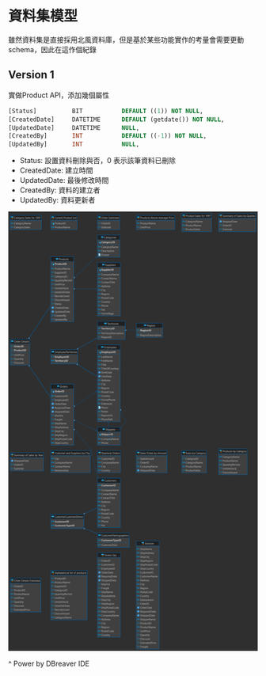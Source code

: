 # 資料集模型

雖然資料集是直接採用北風資料庫，但是基於某些功能實作的考量會需要更動schema，因此在這作個紀錄

## Version 1

實做Product API，添加幾個屬性

``` SQL
[Status]          BIT           DEFAULT ((1)) NOT NULL,
[CreatedDate]     DATETIME      DEFAULT (getdate()) NOT NULL,
[UpdatedDate]     DATETIME      NULL,
[CreatedBy]       INT           DEFAULT ((-1)) NOT NULL,
[UpdatedBy]       INT           NULL,
```

- Status: 設置資料刪除與否，0 表示該筆資料已刪除
- CreatedDate: 建立時間
- UpdatedDate: 最後修改時間
- CreatedBy: 資料的建立者
- UpdatedBy: 資料更新者


![Img](img/master%20-%20Northwind%20-%20dbo.png)

^ Power by DBreaver IDE